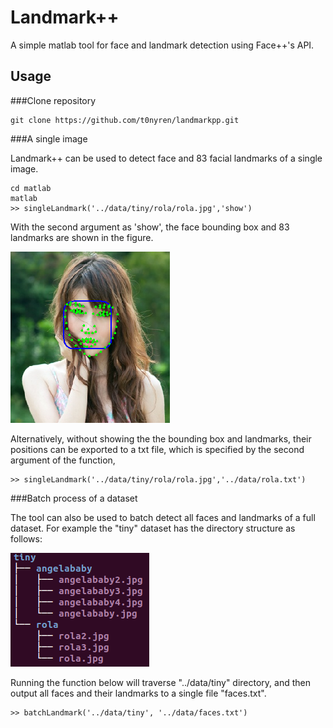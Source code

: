 Landmark++
===========

A simple matlab tool for face and landmark detection using Face++'s API.



Usage
-----
###Clone repository

    git clone https://github.com/t0nyren/landmarkpp.git


###A single image

Landmark++ can be used to detect face and 83 facial landmarks of a single image.

    cd matlab
    matlab
    >> singleLandmark('../data/tiny/rola/rola.jpg','show')
    
With the second argument as 'show', the face bounding box and 83 landmarks are shown in the figure.

![](data/md/rola.png)

Alternatively, without showing the the bounding box and landmarks, their positions can be exported to a txt file, which is specified by the second argument of the function,

    >> singleLandmark('../data/tiny/rola/rola.jpg','../data/rola.txt')

###Batch process of a dataset

The tool can also be used to batch detect all faces and landmarks of a full dataset. For example the "tiny" dataset has the directory structure as follows:

![](data/md/tree.png)

Running the function below will traverse "../data/tiny" directory, and then output all faces and their landmarks to a single file "faces.txt".

    >> batchLandmark('../data/tiny', '../data/faces.txt')
    
